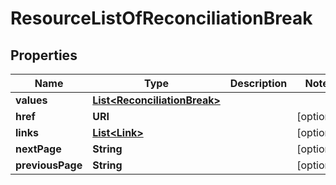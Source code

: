 

# ResourceListOfReconciliationBreak


## Properties

| Name | Type | Description | Notes |
|------------ | ------------- | ------------- | -------------|
|**values** | [**List&lt;ReconciliationBreak&gt;**](ReconciliationBreak.md) |  |  |
|**href** | **URI** |  |  [optional] |
|**links** | [**List&lt;Link&gt;**](Link.md) |  |  [optional] |
|**nextPage** | **String** |  |  [optional] |
|**previousPage** | **String** |  |  [optional] |



